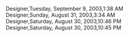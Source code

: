 ﻿Designer,Tuesday, September 9, 2003,1:38 AM  Designer,Sunday, August 31, 2003,3:34 AM  Designer,Saturday, August 30, 2003,10:46 PM  Designer,Saturday, August 30, 2003,10:45 PM